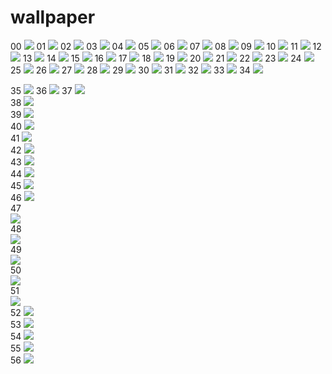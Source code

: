 # wallpaper
00
![](00.png)
01
![](01.jpg)
02
![](02.png)
03
![](03.jpg)
04
![](04.jpg)
05
![](05.jpg)
06
![](06.jpg)
07
![](07.jpg)
08
![](08.jpg)
09
![](09.png)
10
![](10.jpg)
11
![](11.jpg)
12
![](12.jpg)
13
![](13.jpg)
14
![](14.jpg)
15
![](15.jpg)
16
![](16.jpg)
17
![](17.png)
18
![](18.png)
19
![](19.png)
20
![](20.png)
21
![](21.png)
22
![](22.jpg)
23
![](23.jpg)
24
![](24.jpg)
25
![](25.jpg)
26
![](26.jpg)
27
![](27.png)
28
![](28.png)
29
![](29.png)
30
![](30.jpg)
31
![](31.jpg)
32
![](32.png)
33
![](33.png)
34
![](34.jpg)

35 ![](35.png)
36 ![](36.png)
37 ![](37.png)  
38 ![](38.png)  
39 ![](39.png)  
40 ![](40.png)  
41 ![](41.png)  
42 ![](42.png)  
43 ![](43.png)  
44 ![](44.png)  
45 ![](45.png)  
46 ![](46.png)  
47  
![](47.png)  
48  
![](48.png)   
49  
![](49.png)  
50  
![](50.png)  
51  
![](51.png)  
52 ![](52.png)  
53 ![](53.png)  
54 ![](54.png)  
55 ![](55.png)  
56 ![](56.png)  
